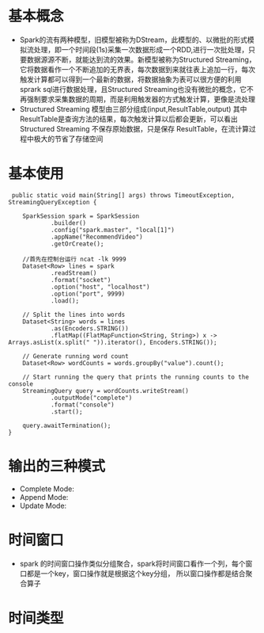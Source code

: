 # 基本概念
+ Spark的流有两种模型，旧模型被称为DStream，此模型的、以微批的形式模拟流处理，即一个时间段(1s)采集一次数据形成一个RDD,进行一次批处理，只要数据源源不断，就能达到流的效果。新模型被称为Structured Streaming，它将数据看作一个不断追加的无界表，每次数据到来就往表上追加一行，每次触发计算都可以得到一个最新的数据，将数据抽象为表可以很方便的利用sprark sql进行数据处理，且Structured Streaming也没有微批的概念，它不再强制要求采集数据的周期，而是利用触发器的方式触发计算，更像是流处理
+ Structured Streaming 模型由三部分组成(input,ResultTable,output) 其中ResultTable是查询方法的结果，每次触发计算以后都会更新，可以看出 Structured Streaming 不保存原始数据，只是保存 ResultTable，在流计算过程中极大的节省了存储空间


# 基本使用
    
     public static void main(String[] args) throws TimeoutException, StreamingQueryException {

        SparkSession spark = SparkSession
                .builder()
                .config("spark.master", "local[1]")
                .appName("RecommendVideo")
                .getOrCreate();

        //首先在控制台运行 ncat -lk 9999
        Dataset<Row> lines = spark
                .readStream()
                .format("socket")
                .option("host", "localhost")
                .option("port", 9999)
                .load();

        // Split the lines into words
        Dataset<String> words = lines
                .as(Encoders.STRING())
                .flatMap((FlatMapFunction<String, String>) x -> Arrays.asList(x.split(" ")).iterator(), Encoders.STRING());

        // Generate running word count
        Dataset<Row> wordCounts = words.groupBy("value").count();

        // Start running the query that prints the running counts to the console
        StreamingQuery query = wordCounts.writeStream()
                .outputMode("complete")
                .format("console")
                .start();

        query.awaitTermination();
    }

# 输出的三种模式
+ Complete Mode:
+ Append Mode:
+ Update Mode:

# 时间窗口
+ spark 的时间窗口操作类似分组聚合，spark将时间窗口看作一个列，每个窗口都是一个key，窗口操作就是根据这个key分组， 所以窗口操作都是结合聚合算子

# 时间类型
